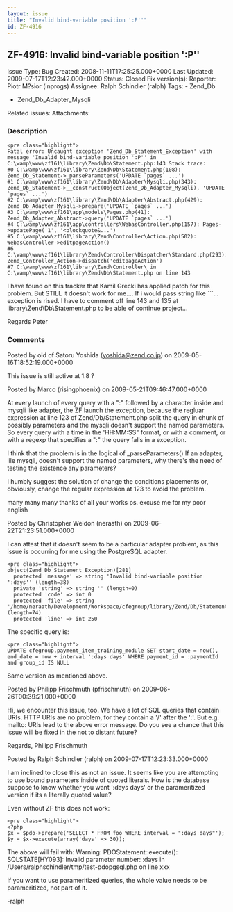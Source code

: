 ```yaml
---
layout: issue
title: "Invalid bind-variable position ':P''"
id: ZF-4916
---
```


ZF-4916: Invalid bind-variable position ':P''
---------------------------------------------

 Issue Type: Bug Created: 2008-11-11T17:25:25.000+0000 Last Updated: 2009-07-17T12:23:42.000+0000 Status: Closed Fix version(s): 
 Reporter:  Piotr M?sior (inprogs)  Assignee:  Ralph Schindler (ralph)  Tags: - Zend\_Db
- Zend\_Db\_Adapter\_Mysqli
 
 Related issues: 
 Attachments: 
### Description

 
    <pre class="highlight">
    Fatal error: Uncaught exception 'Zend_Db_Statement_Exception' with message 'Invalid bind-variable position ':P'' in C:\wamp\www\zf161\library\Zend\Db\Statement.php:143 Stack trace: 
    #0 C:\wamp\www\zf161\library\Zend\Db\Statement.php(108): Zend_Db_Statement->_parseParameters('UPDATE `pages` ...') 
    #1 C:\wamp\www\zf161\library\Zend\Db\Adapter\Mysqli.php(343): Zend_Db_Statement->__construct(Object(Zend_Db_Adapter_Mysqli), 'UPDATE `pages` ...') 
    #2 C:\wamp\www\zf161\library\Zend\Db\Adapter\Abstract.php(429): Zend_Db_Adapter_Mysqli->prepare('UPDATE `pages` ...') 
    #3 C:\wamp\www\zf161\app\models\Pages.php(41): Zend_Db_Adapter_Abstract->query('UPDATE `pages` ...') 
    #4 C:\wamp\www\zf161\app\controllers\WebasController.php(157): Pages->updatePage('1', '<blockquote&...') 
    #5 C:\wamp\www\zf161\library\Zend\Controller\Action.php(502): WebasController->editpageAction() 
    #6 C:\wamp\www\zf161\library\Zend\Controller\Dispatcher\Standard.php(293): Zend_Controller_Action->dispatch('editpageAction') 
    #7 C:\wamp\www\zf161\library\Zend\Controller\ in C:\wamp\www\zf161\library\Zend\Db\Statement.php on line 143


I have found on this tracker that Kamil Grecki has applied patch for this problem. But STILL it doesn't work for me.... If i would pass string like ```... exception is rised. I have to comment off line 143 and 135 at library\\Zend\\Db\\Statement.php to be able of continue project...

Regards Peter

 

 

### Comments

Posted by old of Satoru Yoshida (yoshida@zend.co.jp) on 2009-05-16T18:52:19.000+0000

This issue is still active at 1.8 ?

 

 

Posted by Marco (risingphoenix) on 2009-05-21T09:46:47.000+0000

At every launch of every query with a ":" followed by a character inside and mysqli like adapter, the ZF launch the exception, because the regluar expression at line 123 of Zend/Db/Statement.php split the query in chunk of possibly parameters and the mysqli doesn't support the named parameters. So every query with a time in the 'HH:MM:SS" format, or with a comment, or with a regexp that specifies a ":" the query falls in a exception.

I think that the problem is in the logical of \_parseParameters() If an adapter, lile mysqli, doesn't support the named parameters, why there's the need of testing the existence any parameters?

I humbly suggest the solution of change the conditions placements or, obviously, change the regular expression at 123 to avoid the problem.

many many many thanks of all your works ps. excuse me for my poor english

 

 

Posted by Christopher Weldon (neraath) on 2009-06-22T21:23:51.000+0000

I can attest that it doesn't seem to be a particular adapter problem, as this issue is occurring for me using the PostgreSQL adapter.

 
    <pre class="highlight">
    object(Zend_Db_Statement_Exception)[281]
      protected 'message' => string 'Invalid bind-variable position ':days'' (length=38)
      private 'string' => string '' (length=0)
      protected 'code' => int 0
      protected 'file' => string '/home/neraath/Development/Workspace/cfegroup/library/Zend/Db/Statement.php' (length=74)
      protected 'line' => int 250


The specific query is:

 
    <pre class="highlight">
    UPDATE cfegroup.payment_item_training_module SET start_date = now(), end_date = now + interval ':days days' WHERE payment_id = :paymentId and group_id IS NULL


Same version as mentioned above.

 

 

Posted by Philipp Frischmuth (pfrischmuth) on 2009-06-26T00:39:21.000+0000

Hi, we encounter this issue, too. We have a lot of SQL queries that contain URIs. HTTP URIs are no problem, for they contain a '/' after the ':'. But e.g. mailto: URIs lead to the above error message. Do you see a chance that this issue will be fixed in the not to distant future?

Regards, Philipp Frischmuth

 

 

Posted by Ralph Schindler (ralph) on 2009-07-17T12:23:33.000+0000

I am inclined to close this as not an issue. It seems like you are attempting to use bound parameters inside of quoted literals. How is the database suppose to know whether you want ':days days' or the parameritized version if its a literally quoted value?

Even without ZF this does not work:

 
    <pre class="highlight">
    <?php
    $x = $pdo->prepare('SELECT * FROM foo WHERE interval = ":days days"');
    $y = $x->execute(array('days' => 30));


The above will fail with: Warning: PDOStatement::execute(): SQLSTATE[HY093]: Invalid parameter number: :days in /Users/ralphschindler/tmp/test-pdopgsql.php on line xxx

If you want to use parameritized queries, the whole value needs to be parameritized, not part of it.

-ralph

 

 